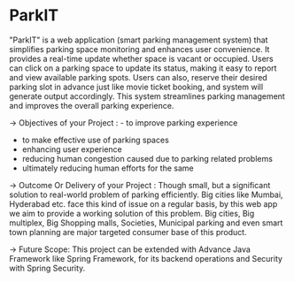 # ParkIT
"ParkIT" is a web application (smart parking management system) that simplifies parking space monitoring and enhances user convenience.
It provides a real-time update whether space is vacant or occupied. Users can click on a parking space to update its status, making it easy to report and view available parking spots. Users can also, reserve their desired parking slot in advance just like movie ticket booking, and system will generate output accordingly. This system streamlines parking management and improves the overall parking experience.

-> Objectives of your Project : - to improve parking experience
  - to make effective use of parking spaces
  - enhancing user experience 
  - reducing human congestion caused due to parking related problems
  - ultimately reducing human efforts for the same

-> Outcome Or Delivery of your Project :
Though small, but a significant solution to real-world problem of parking efficiently. Big cities like Mumbai, Hyderabad etc. face this kind of issue on a regular basis, by this web app we aim to provide a working solution of this problem.
Big cities, Big multiplex, Big Shopping malls, Societies, Municipal parking and even smart town planning are major targeted consumer base of this product.

-> Future Scope:
This project can be extended with Advance Java Framework like Spring Framework, for its backend operations and Security with Spring Security.

